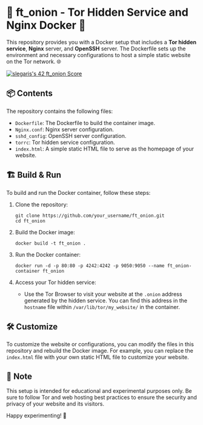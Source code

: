 # 🚀 ft_onion - Tor Hidden Service and Nginx Docker 🚀

This repository provides you with a Docker setup that includes a **Tor hidden service**, **Nginx** server, and **OpenSSH** server. The Dockerfile sets up the environment and necessary configurations to host a simple static website on the Tor network. 🌐

[![slegaris's 42 ft_onion Score](https://badge42.vercel.app/api/v2/cle3f3fm900060fjx7kw7tghw/project/3073010)](https://profile.intra.42.fr/users/slegaris)

## 📦 Contents

The repository contains the following files:

- `Dockerfile`: The Dockerfile to build the container image.
- `Nginx.conf`: Nginx server configuration.
- `sshd_config`: OpenSSH server configuration.
- `torrc`: Tor hidden service configuration.
- `index.html`: A simple static HTML file to serve as the homepage of your website.

## 🏗️ Build & Run

To build and run the Docker container, follow these steps:

1. Clone the repository:
   ```
   git clone https://github.com/your_username/ft_onion.git
   cd ft_onion
   ```

2. Build the Docker image:
   ```
   docker build -t ft_onion .
   ```

3. Run the Docker container:
   ```
   docker run -d -p 80:80 -p 4242:4242 -p 9050:9050 --name ft_onion-container ft_onion
   ```

4. Access your Tor hidden service:
   - Use the Tor Browser to visit your website at the `.onion` address generated by the hidden service. You can find this address in the `hostname` file within `/var/lib/tor/my_website/` in the container.

## 🛠️ Customize

To customize the website or configurations, you can modify the files in this repository and rebuild the Docker image. For example, you can replace the `index.html` file with your own static HTML file to customize your website.

## 📝 Note

This setup is intended for educational and experimental purposes only. Be sure to follow Tor and web hosting best practices to ensure the security and privacy of your website and its visitors.

Happy experimenting! 🎉
